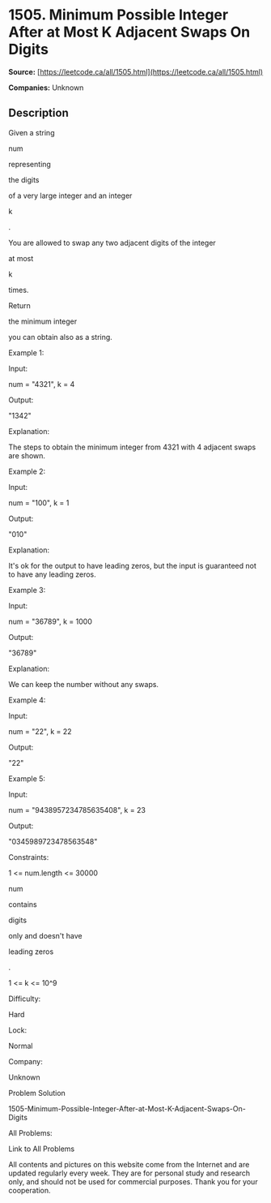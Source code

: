 # 1505. Minimum Possible Integer After at Most K Adjacent Swaps On Digits

**Source:** [https://leetcode.ca/all/1505.html](https://leetcode.ca/all/1505.html)

**Companies:** Unknown

## Description

Given a string

num

representing

the digits

of a
            very large integer and an integer

k

.

You are allowed to swap any two adjacent digits of the integer

at
                most

k

times.

Return

the minimum integer

you can obtain also as a string.

Example 1:

Input:

num = "4321", k = 4

Output:

"1342"

Explanation:

The steps to obtain the minimum integer from 4321 with 4 adjacent swaps are shown.

Example 2:

Input:

num = "100", k = 1

Output:

"010"

Explanation:

It's ok for the output to have leading zeros, but the input is guaranteed not to have any leading zeros.

Example 3:

Input:

num = "36789", k = 1000

Output:

"36789"

Explanation:

We can keep the number without any swaps.

Example 4:

Input:

num = "22", k = 22

Output:

"22"

Example 5:

Input:

num = "9438957234785635408", k = 23

Output:

"0345989723478563548"

Constraints:

1 <= num.length <= 30000

num

contains

digits

only and doesn't have

leading
                    zeros

.

1 <= k <= 10^9

Difficulty:

Hard

Lock:

Normal

Company:

Unknown

Problem Solution

1505-Minimum-Possible-Integer-After-at-Most-K-Adjacent-Swaps-On-Digits

All Problems:

Link to All Problems

All contents and pictures on this website come from the Internet and are updated regularly every week. They are for personal study and research only, and should not be used for commercial purposes. Thank you for your cooperation.

